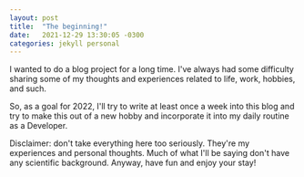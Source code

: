 ```yaml
---
layout: post
title:  "The beginning!"
date:   2021-12-29 13:30:05 -0300
categories: jekyll personal
---
```


I wanted to do a blog project for a long time. <!--more--> I've always had some difficulty sharing some of my thoughts and experiences related to life, work, hobbies, and such.

So, as a goal for 2022, I'll try to write at least once a week into this blog and try to make this out of a new hobby and incorporate it into my daily routine as a Developer.

Disclaimer: don't take everything here too seriously. They're my experiences and personal thoughts. Much of what I'll be saying don't have any scientific background. Anyway, have fun and enjoy your stay!
